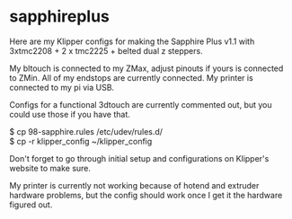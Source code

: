 # sapphireplus
Here are my Klipper configs for making the Sapphire Plus v1.1 with 3xtmc2208 + 2 x tmc2225 + belted dual z steppers.

My bltouch is connected to my ZMax, adjust pinouts if yours is connected to ZMin.  All of my endstops are currently connected.
My printer is connected to my pi via USB.

Configs for a functional 3dtouch are currently commented out, but you could use those if you have that.

$ cp 98-sapphire.rules /etc/udev/rules.d/ \
$ cp -r klipper_config ~/klipper_config

Don't forget to go through initial setup and configurations on Klipper's website to make sure.

My printer is currently not working because of hotend and extruder hardware problems, but the config should work once I get it the hardware figured out.
